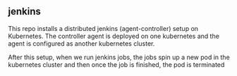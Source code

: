 ## jenkins

This repo installs a distributed jenkins (agent-controller) setup on Kubernetes.
The controller agent is deployed on one kubernetes and the agent is configured as another kubernetes cluster. 

After this setup, when we run jenkins jobs, the jobs spin up a new pod in the kubernetes cluster and then once the job is finished, the pod is terminated